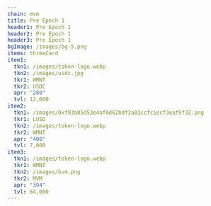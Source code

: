 ```yaml
---
chain: mvm
title: Pre Epoch 1
header1: Pre Epoch 1
header2: Pre Epoch 1
header3: Pre Epoch 1
bgImage: /images/bg-5.png
items: threeCard
item1:
  tkn1: /images/token-logo.webp
  tkn2: /images/usdc.jpg
  tkr1: WMNT
  tkr2: USDC
  apr: "280"
  tvl: 12,000
item2:
  tkn1: /images/0xf93a85d53e4af0d62bdf3a83ccfc1ecf3eaf9f32.png
  tkr1: LUSD
  tkn2: /images/token-logo.webp
  tkr2: WMNT
  apr: "400"
  tvl: 7,000
item3:
  tkn1: /images/token-logo.webp
  tkr1: WMNT
  tkn2: /images/bvm.png
  tkr2: MVM
  apr: "394"
  tvl: 64,000
---
```

